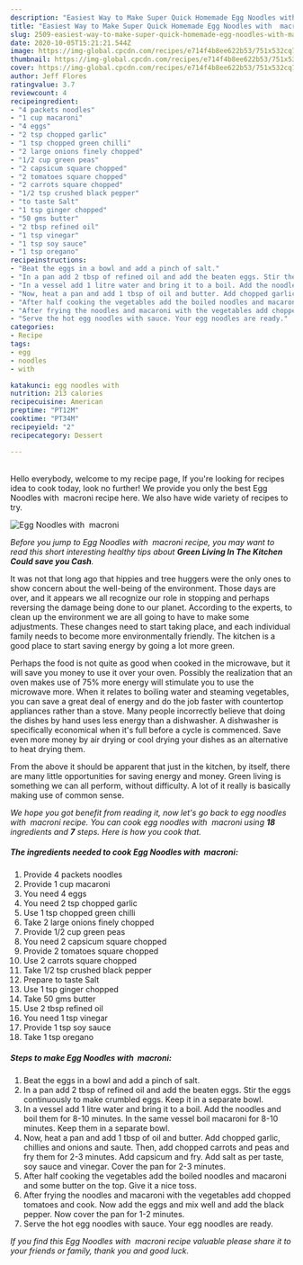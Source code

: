 ```yaml
---
description: "Easiest Way to Make Super Quick Homemade Egg Noodles with  macroni"
title: "Easiest Way to Make Super Quick Homemade Egg Noodles with  macroni"
slug: 2509-easiest-way-to-make-super-quick-homemade-egg-noodles-with-macroni
date: 2020-10-05T15:21:21.544Z
image: https://img-global.cpcdn.com/recipes/e714f4b8ee622b53/751x532cq70/egg-noodles-with-macroni-recipe-main-photo.jpg
thumbnail: https://img-global.cpcdn.com/recipes/e714f4b8ee622b53/751x532cq70/egg-noodles-with-macroni-recipe-main-photo.jpg
cover: https://img-global.cpcdn.com/recipes/e714f4b8ee622b53/751x532cq70/egg-noodles-with-macroni-recipe-main-photo.jpg
author: Jeff Flores
ratingvalue: 3.7
reviewcount: 4
recipeingredient:
- "4 packets noodles"
- "1 cup macaroni"
- "4 eggs"
- "2 tsp chopped garlic"
- "1 tsp chopped green chilli"
- "2 large onions finely chopped"
- "1/2 cup green peas"
- "2 capsicum square chopped"
- "2 tomatoes square chopped"
- "2 carrots square chopped"
- "1/2 tsp crushed black pepper"
- "to taste Salt"
- "1 tsp ginger chopped"
- "50 gms butter"
- "2 tbsp refined oil"
- "1 tsp vinegar"
- "1 tsp soy sauce"
- "1 tsp oregano"
recipeinstructions:
- "Beat the eggs in a bowl and add a pinch of salt."
- "In a pan add 2 tbsp of refined oil and add the beaten eggs. Stir the eggs continuously to make crumbled eggs. Keep it in a separate bowl."
- "In a vessel add 1 litre water and bring it to a boil. Add the noodles and boil them for 8-10 minutes. In the same vessel boil macaroni for 8-10 minutes. Keep them in a separate bowl."
- "Now, heat a pan and add 1 tbsp of oil and butter. Add chopped garlic, chillies and onions and saute. Then, add chopped carrots and peas and fry them for 2-3 minutes. Add capsicum and fry. Add salt as per taste, soy sauce and vinegar. Cover the pan for 2-3 minutes."
- "After half cooking the vegetables add the boiled noodles and macaroni and some butter on the top. Give it a nice toss."
- "After frying the noodles and macaroni with the vegetables add chopped tomatoes and cook. Now add the eggs and mix well and add the black pepper. Now cover the pan for 1-2 minutes."
- "Serve the hot egg noodles with sauce. Your egg noodles are ready."
categories:
- Recipe
tags:
- egg
- noodles
- with

katakunci: egg noodles with 
nutrition: 213 calories
recipecuisine: American
preptime: "PT12M"
cooktime: "PT34M"
recipeyield: "2"
recipecategory: Dessert

---
```

<br>
Hello everybody, welcome to my recipe page, If you're looking for recipes idea to cook today, look no further! We provide you only the best Egg Noodles with  macroni recipe here. We also have wide variety of recipes to try.
<br>


![Egg Noodles with  macroni](https://img-global.cpcdn.com/recipes/e714f4b8ee622b53/751x532cq70/egg-noodles-with-macroni-recipe-main-photo.jpg)

<i>Before you jump to Egg Noodles with  macroni recipe, you may want to read this short interesting healthy tips about 
<strong>Green Living In The Kitchen Could save you Cash</strong>.</i>
</br>

It was not that long ago that hippies and tree huggers were the only ones to show concern about the well-being of the environment. Those days are over, and it appears we all recognize our role in stopping and perhaps reversing the damage being done to our planet. According to the experts, to clean up the environment we are all going to have to make some adjustments. These changes need to start taking place, and each individual family needs to become more environmentally friendly. The kitchen is a good place to start saving energy by going a lot more green.

Perhaps the food is not quite as good when cooked in the microwave, but it will save you money to use it over your oven. Possibly the realization that an oven makes use of 75% more energy will stimulate you to use the microwave more. When it relates to boiling water and steaming vegetables, you can save a great deal of energy and do the job faster with countertop appliances rather than a stove. Many people incorrectly believe that doing the dishes by hand uses less energy than a dishwasher. A dishwasher is specifically economical when it's full before a cycle is commenced. Save even more money by air drying or cool drying your dishes as an alternative to heat drying them.

From the above it should be apparent that just in the kitchen, by itself, there are many little opportunities for saving energy and money. Green living is something we can all perform, without difficulty. A lot of it really is basically making use of common sense.


<i>We hope you got benefit from reading it, now let's go back to egg noodles with  macroni recipe. You can cook egg noodles with  macroni using <strong>18</strong> ingredients and <strong>7</strong> steps. Here is how you cook that.
</i>

##### The ingredients needed to cook Egg Noodles with  macroni:

1. Provide 4 packets noodles
1. Provide 1 cup macaroni
1. You need 4 eggs
1. You need 2 tsp chopped garlic
1. Use 1 tsp chopped green chilli
1. Take 2 large onions finely chopped
1. Provide 1/2 cup green peas
1. You need 2 capsicum square chopped
1. Provide 2 tomatoes square chopped
1. Use 2 carrots square chopped
1. Take 1/2 tsp crushed black pepper
1. Prepare to taste Salt
1. Use 1 tsp ginger chopped
1. Take 50 gms butter
1. Use 2 tbsp refined oil
1. You need 1 tsp vinegar
1. Provide 1 tsp soy sauce
1. Take 1 tsp oregano


##### Steps to make Egg Noodles with  macroni:

1. Beat the eggs in a bowl and add a pinch of salt.
1. In a pan add 2 tbsp of refined oil and add the beaten eggs. Stir the eggs continuously to make crumbled eggs. Keep it in a separate bowl.
1. In a vessel add 1 litre water and bring it to a boil. Add the noodles and boil them for 8-10 minutes. In the same vessel boil macaroni for 8-10 minutes. Keep them in a separate bowl.
1. Now, heat a pan and add 1 tbsp of oil and butter. Add chopped garlic, chillies and onions and saute. Then, add chopped carrots and peas and fry them for 2-3 minutes. Add capsicum and fry. Add salt as per taste, soy sauce and vinegar. Cover the pan for 2-3 minutes.
1. After half cooking the vegetables add the boiled noodles and macaroni and some butter on the top. Give it a nice toss.
1. After frying the noodles and macaroni with the vegetables add chopped tomatoes and cook. Now add the eggs and mix well and add the black pepper. Now cover the pan for 1-2 minutes.
1. Serve the hot egg noodles with sauce. Your egg noodles are ready.


<i>If you find this Egg Noodles with  macroni recipe valuable please share it to your friends or family, thank you and good luck.</i>
